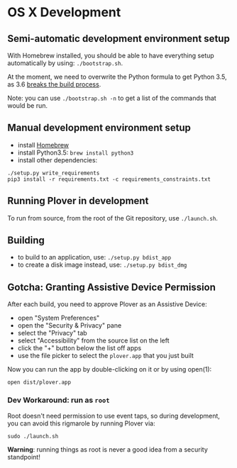 # OS X Development

## Semi-automatic development environment setup

With Homebrew installed, you should be able to have everything setup automatically by using: `./bootstrap.sh`.

At the moment, we need to overwrite the Python formula to get Python 3.5, as 3.6 [breaks the build process](https://github.com/pyinstaller/pyinstaller/issues/2331).

Note: you can use `./bootstrap.sh -n` to get a list of the commands that would be run.

## Manual development environment setup

- install [Homebrew](http://brew.sh/)
- install Python3.5: `brew install python3`
- install other dependencies:
```
./setup.py write_requirements
pip3 install -r requirements.txt -c requirements_constraints.txt
```

## Running Plover in development

To run from source, from the root of the Git repository, use `./launch.sh`.

## Building

- to build to an application, use: `./setup.py bdist_app`
- to create a disk image instead, use: `./setup.py bdist_dmg`

## Gotcha: Granting Assistive Device Permission

After each build, you need to approve Plover as an Assistive Device:

- open "System Preferences"
- open the "Security & Privacy" pane
- select the "Privacy" tab
- select "Accessibility" from the source list on the left
- click the "+" button below the list off apps
- use the file picker to select the `plover.app` that you just built

Now you can run the app by double-clicking on it or by using open(1):

`open dist/plover.app`

### Dev Workaround: run as `root`

Root doesn't need permission to use event taps, so during development, you can avoid this rigmarole by running Plover via:

`sudo ./launch.sh`

**Warning**: running things as root is never a good idea from a security standpoint!
